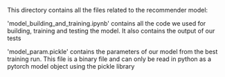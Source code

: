 This directory contains all the files related to the recommender model:

'model_building_and_training.ipynb' contains all the code we used for building, training and testing the model. It also contains the output of our tests

'model_param.pickle' contains the parameters of our model from the best training run. This file is a binary file and can only be read in python as a pytorch model object using the pickle library